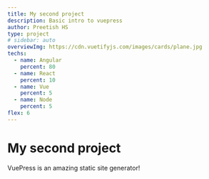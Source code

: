 ```yaml
---
title: My second project
description: Basic intro to vuepress
author: Preetish HS
type: project
# sidebar: auto
overviewImg: https://cdn.vuetifyjs.com/images/cards/plane.jpg
techs:
  - name: Angular
    percent: 80
  - name: React
    percent: 10
  - name: Vue
    percent: 5
  - name: Node
    percent: 5
flex: 6
---
```


# My second project

VuePress is an amazing static site generator!
